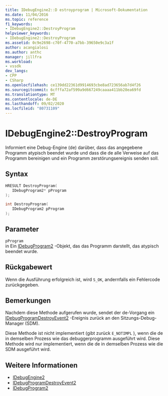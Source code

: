 ```yaml
---
title: IDebugEngine2::D estroyprogram | Microsoft-Dokumentation
ms.date: 11/04/2016
ms.topic: reference
f1_keywords:
- IDebugEngine2::DestroyProgram
helpviewer_keywords:
- IDebugEngine2::DestroyProgram
ms.assetid: 0c9e2698-c70f-4770-a7bb-39650e9c3a1f
author: acangialosi
ms.author: anthc
manager: jillfra
ms.workload:
- vssdk
dev_langs:
- CPP
- CSharp
ms.openlocfilehash: ce139dd22361d9914693cbe8ad723656ab7d4f26
ms.sourcegitcommit: 6cfffa72af599a9d667249caaaa411bb28ea69fd
ms.translationtype: MT
ms.contentlocale: de-DE
ms.lasthandoff: 09/02/2020
ms.locfileid: "80731109"
---
```

# <a name="idebugengine2destroyprogram"></a>IDebugEngine2::DestroyProgram
Informiert eine Debug-Engine (de) darüber, dass das angegebene Programm atypisch beendet wurde und dass die de alle Verweise auf das Programm bereinigen und ein Programm zerstörungsereignis senden soll.

## <a name="syntax"></a>Syntax

```cpp
HRESULT DestroyProgram( 
   IDebugProgram2* pProgram
);
```

```cpp
int DestroyProgram( 
   IDebugProgram2 pProgram
);
```

## <a name="parameters"></a>Parameter
`pProgram`\
in Ein [IDebugProgram2](../../../extensibility/debugger/reference/idebugprogram2.md) -Objekt, das das Programm darstellt, das atypisch beendet wurde.

## <a name="return-value"></a>Rückgabewert
 Wenn die Ausführung erfolgreich ist, wird `S_OK`, andernfalls ein Fehlercode zurückgegeben.

## <a name="remarks"></a>Bemerkungen
 Nachdem diese Methode aufgerufen wurde, sendet der de-Vorgang ein [IDebugProgramDestroyEvent2](../../../extensibility/debugger/reference/idebugprogramdestroyevent2.md) -Ereignis zurück an den Sitzungs-Debug-Manager (SDM).

 Diese Methode ist nicht implementiert (gibt zurück `E_NOTIMPL` ), wenn die de in demselben Prozess wie das debuggerprogramm ausgeführt wird. Diese Methode wird nur implementiert, wenn die de in demselben Prozess wie die SDM ausgeführt wird.

## <a name="see-also"></a>Weitere Informationen
- [IDebugEngine2](../../../extensibility/debugger/reference/idebugengine2.md)
- [IDebugProgramDestroyEvent2](../../../extensibility/debugger/reference/idebugprogramdestroyevent2.md)
- [IDebugProgram2](../../../extensibility/debugger/reference/idebugprogram2.md)
